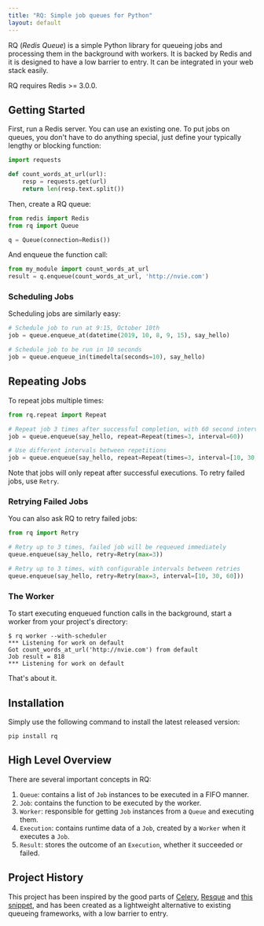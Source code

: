 ```yaml
---
title: "RQ: Simple job queues for Python"
layout: default
---
```


RQ (_Redis Queue_) is a simple Python library for queueing jobs and processing
them in the background with workers.  It is backed by Redis and it is designed
to have a low barrier to entry.  It can be integrated in your web stack easily.

RQ requires Redis >= 3.0.0.

## Getting Started

First, run a Redis server.  You can use an existing one.  To put jobs on
queues, you don't have to do anything special, just define your typically
lengthy or blocking function:

```python
import requests

def count_words_at_url(url):
    resp = requests.get(url)
    return len(resp.text.split())
```

Then, create a RQ queue:

```python
from redis import Redis
from rq import Queue

q = Queue(connection=Redis())
```

And enqueue the function call:

```python
from my_module import count_words_at_url
result = q.enqueue(count_words_at_url, 'http://nvie.com')
```

### Scheduling Jobs
Scheduling jobs are similarly easy:

```python
# Schedule job to run at 9:15, October 10th
job = queue.enqueue_at(datetime(2019, 10, 8, 9, 15), say_hello)

# Schedule job to be run in 10 seconds
job = queue.enqueue_in(timedelta(seconds=10), say_hello)
```

## Repeating Jobs

To repeat jobs multiple times:

```python
from rq.repeat import Repeat

# Repeat job 3 times after successful completion, with 60 second intervals
job = queue.enqueue(say_hello, repeat=Repeat(times=3, interval=60))

# Use different intervals between repetitions
job = queue.enqueue(say_hello, repeat=Repeat(times=3, interval=[10, 30, 60]))
```

Note that jobs will only repeat after successful executions. To retry failed jobs, use `Retry`.

### Retrying Failed Jobs
You can also ask RQ to retry failed jobs:

```python
from rq import Retry

# Retry up to 3 times, failed job will be requeued immediately
queue.enqueue(say_hello, retry=Retry(max=3))

# Retry up to 3 times, with configurable intervals between retries
queue.enqueue(say_hello, retry=Retry(max=3, interval=[10, 30, 60]))
```

### The Worker

To start executing enqueued function calls in the background, start a worker
from your project's directory:

```console
$ rq worker --with-scheduler
*** Listening for work on default
Got count_words_at_url('http://nvie.com') from default
Job result = 818
*** Listening for work on default
```

That's about it.


## Installation

Simply use the following command to install the latest released version:

    pip install rq


## High Level Overview

There are several important concepts in RQ:
1. `Queue`: contains a list of `Job` instances to be executed in a FIFO manner.
2. `Job`: contains the function to be executed by the worker.
3. `Worker`: responsible for getting `Job` instances from a `Queue` and executing them.
4. `Execution`: contains runtime data of a `Job`, created by a `Worker` when it executes a `Job`.
5. `Result`: stores the outcome of an `Execution`, whether it succeeded or failed.

## Project History

This project has been inspired by the good parts of [Celery][1], [Resque][2]
and [this snippet][3], and has been created as a lightweight alternative to
existing queueing frameworks, with a low barrier to entry.

[m]: http://pypi.python.org/pypi/mailer
[p]: http://docs.python.org/library/pickle.html
[1]: http://www.celeryproject.org/
[2]: https://github.com/defunkt/resque
[3]: https://github.com/fengsp/flask-snippets/blob/1f65833a4291c5b833b195a09c365aa815baea4e/utilities/rq.py
